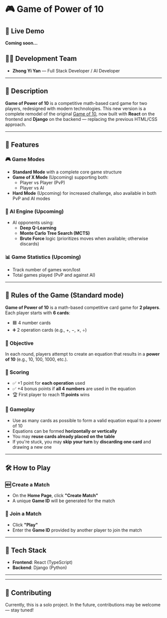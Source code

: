 # 🎮 Game of Power of 10

## 🔗 Live Demo  
**Coming soon...**  

## 👨‍💻 Development Team
- **Zhong Yi Yan** — Full Stack Developer / AI Developer

---

## 📝 Description
**Game of Power of 10** is a competitive math-based card game for two players, redesigned with modern technologies. This new version is a complete remodel of the original [Game of 10](#), now built with **React** on the frontend and **Django** on the backend — replacing the previous HTML/CSS approach.

---

## 🚀 Features

### 🎮 Game Modes
- **Standard Mode** with a complete core game structure
- **Game of X Mode** (Upcoming) supporting both:
  - Player vs Player (PvP)
  - Player vs AI
- **Hard Mode** (Upcoming) for increased challenge, also available in both PvP and AI modes

### 🤖 AI Engine (Upcoming)
- AI opponents using:
  - **Deep Q-Learning**
  - **Monte Carlo Tree Search (MCTS)**
  - **Brute Force** logic (prioritizes moves when available; otherwise discards)

### 📊 Game Statistics (Upcoming)
- Track number of games won/lost
- Total games played (PvP and against AI)
---

## 📏 Rules of the Game (Standard mode)

**Game of Power of 10** is a math-based competitive card game for **2 players**.  
Each player starts with **6 cards**:
- 🟦 4 number cards  
- ➕ 2 operation cards (e.g., +, −, ×, ÷)

### 🎯 Objective
In each round, players attempt to create an equation that results in a **power of 10** (e.g., 10, 100, 1000, etc.).

### 🧮 Scoring
- ✅ +1 point for **each operation** used  
- ✅ +4 bonus points if **all 4 numbers** are used in the equation  
- 🏆 First player to reach **11 points** wins

### 🔁 Gameplay
- Use as many cards as possible to form a valid equation equal to a power of 10
- Equations can be formed **horizontally or vertically**
- You may **reuse cards already placed on the table**
- If you're stuck, you may **skip your turn** by **discarding one card** and drawing a new one

---

## 🛠️ How to Play

### 🆕 Create a Match
- On the **Home Page**, click **"Create Match"**
- A unique **Game ID** will be generated for the match

### 👥 Join a Match
- Click **"Play"**
- Enter the **Game ID** provided by another player to join the match

---

## 🧪 Tech Stack
- **Frontend**: React (TypeScript)
- **Backend**: Django (Python)


---

<!-- ## 📷 Screenshots 
> _Coming soon..._  
Add gameplay screenshots or GIFs here when available -->

---

## 🤝 Contributing
Currently, this is a solo project. In the future, contributions may be welcome — stay tuned!


